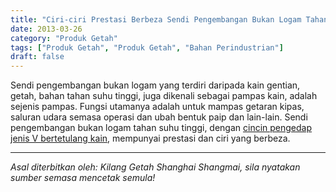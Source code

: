 ```yaml
---
title: "Ciri-ciri Prestasi Berbeza Sendi Pengembangan Bukan Logam Tahan Suhu Tinggi dan Cincin Pengedap Jenis V Bertetulang Kain"
date: 2013-03-26
category: "Produk Getah"
tags: ["Produk Getah", "Produk Getah", "Bahan Perindustrian"]
draft: false
---
```


Sendi pengembangan bukan logam yang terdiri daripada kain gentian, getah, bahan tahan suhu tinggi, juga dikenali sebagai pampas kain, adalah sejenis pampas. Fungsi utamanya adalah untuk mampas getaran kipas, saluran udara semasa operasi dan ubah bentuk paip dan lain-lain. Sendi pengembangan bukan logam tahan suhu tinggi, dengan [cincin pengedap jenis V bertetulang kain](http://www.smpolymer.com/), mempunyai prestasi dan ciri yang berbeza.

---

*Asal diterbitkan oleh: Kilang Getah Shanghai Shangmai, sila nyatakan sumber semasa mencetak semula!*